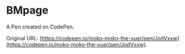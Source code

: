# BMpage

A Pen created on CodePen.

Original URL: [https://codepen.io/moko-moko-the-vuer/pen/JodVxxw](https://codepen.io/moko-moko-the-vuer/pen/JodVxxw).


